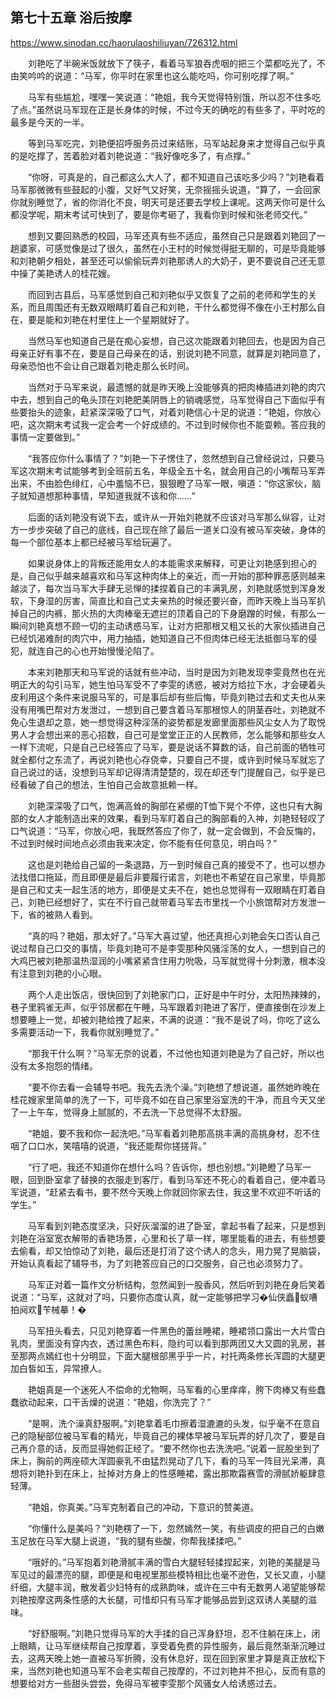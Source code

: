 ## 第七十五章 浴后按摩

https://www.sinodan.cc/haorulaoshiliuyan/726312.html

　　刘艳吃了半碗米饭就放下了筷子，看着马军狼吞虎咽的把三个菜都吃光了，不由笑吟吟的说道：“马军，你平时在家里也这么能吃吗，你可别吃撑了啊。”

　　马军有些尴尬，嘿嘿一笑说道：“艳姐，我今天觉得特别饿，所以忍不住多吃了点。”虽然说马军现在正是长身体的时候，不过今天的确吃的有些多了，平时吃的最多是今天的一半。

　　等到马军吃完，刘艳便招呼服务员过来结账，马军站起身来才觉得自己似乎真的是吃撑了，苦着脸对着刘艳说道：“我好像吃多了，有点撑。”

　　“你呀，可真是的，自己都这么大人了，都不知道自己该吃多少吗？”刘艳看着马军那微微有些鼓起的小腹，又好气又好笑，无奈摇摇头说道，“算了，一会回家你就别睡觉了，省的你消化不良，明天可是还要去学校上课呢。这两天你可是什么都没学呢，期末考试可快到了，要是你考砸了，我看你到时候和张老师交代。”

　　想到又要回熟悉的校园，马军还真有些不适应，虽然自己只是跟着刘艳回了一趟婆家，可感觉像是过了很久，虽然在小王村的时候觉得挺无聊的，可是毕竟能够和刘艳朝夕相处，甚至还可以偷偷玩弄刘艳那诱人的大奶子，更不要说自己还无意中操了美艳诱人的桂花嫂。

　　而回到古县后，马军感觉到自己和刘艳似乎又恢复了之前的老师和学生的关系，而且周围还有无数双眼睛盯着自己和刘艳，干什么都觉得不像在小王村那么自在，要是能和刘艳在村里住上一个星期就好了。

　　当然马军也知道自己是在痴心妄想，自己这次能跟着刘艳回去，也是因为自己母亲正好有事不在，要是自己母亲在的话，别说刘艳不同意，就算是刘艳同意了，母亲恐怕也不会让自己跟着刘艳走那么长时间。

　　当然对于马军来说，最遗憾的就是昨天晚上没能够真的把肉棒插进刘艳的肉穴中去，想到自己的龟头顶在刘艳肥美阴唇上的销魂感觉，马军觉得自己下面似乎有些要抬头的迹象，赶紧深深吸了口气，对着刘艳信心十足的说道：“艳姐，你放心吧，这次期末考试我一定会考一个好成绩的。不过到时候你也不能耍赖。答应我的事情一定要做到。”

　　“我答应你什么事情了？”刘艳一下子愣住了，忽然想到自己曾经说过，只要马军这次期末考试能够考到全班前五名，年级全五十名，就会用自己的小嘴帮马军弄出来，不由脸色绯红，心中羞恼不已，狠狠瞪了马军一眼，嗔道：“你这家伙，脑子就知道想那种事情，早知道我就不该和你……”

　　后面的话刘艳没有说下去，或许从一开始刘艳就不应该对马军那么纵容，让对方一步步突破了自己的底线，自己现在除了最后一道关口没有被马军突破，身体的每一个部位基本上都已经被马军给玩遍了。

　　如果说身体上的背叛还能用女人的本能需求来解释，可更让刘艳感到担心的是，自己似乎越来越喜欢和马军这种肉体上的亲近，而一开始的那种罪恶感则越来越淡了，每次当马军大手肆无忌惮的揉捏着自己的丰满乳房，刘艳就感觉到浑身发软，下身湿的厉害，简直比和自己丈夫亲热的时候还要兴奋，而昨天晚上当马军扒掉自己的内裤，那火热的大肉棒毫无遮拦的顶着自己的下身磨蹭的时候，有那么一瞬间刘艳真想不顾一切的主动诱惑马军，让对方把那根又粗又长的大家伙插进自己已经饥渴难耐的肉穴中，用力抽插，她知道自己不但肉体已经无法抵御马军的侵犯，就连自己的心也开始慢慢沦陷了。

　　本来刘艳那天和马军说的话就有些冲动，当时是因为刘艳发现李雯竟然也在光明正大的勾引马军，她生怕马军受不了李雯的诱惑，被对方给拉下水，才会硬着头皮利用这个条件来说服马军的，可是事后却有些后悔，毕竟刘艳过去和丈夫也从来没有用嘴巴帮对方发泄过，一想到自己要含着马军那根惊人的阴茎吞吐，刘艳就不免心生退却之意，她一想觉得这种淫荡的姿势都是发廊里面那些风尘女人为了取悦男人才会想出来的恶心招数，自己可是堂堂正正的人民教师，怎么能够和那些女人一样下流呢，只是自己已经答应了马军，要是说话不算数的话，自己前面的牺牲可就全都付之东流了，再说刘艳也心存侥幸，只要自己不提，或许到时候马军就忘了自己说过的话，没想到马军却记得清清楚楚的，现在却还专门提醒自己，似乎是已经看破了自己的想法，生怕自己会故意抵赖一样。

　　刘艳深深吸了口气，饱满高耸的胸部在紧绷的T恤下晃个不停，这也只有大胸部的女人才能制造出来的效果，看到马军盯着自己的胸部看的入神，刘艳轻轻叹了口气说道：“马军，你放心吧，我既然答应了你了，就一定会做到，不会反悔的，不过到时候时间地点必须由我来决定，你不能有任何意见，明白吗？”

　　这也是刘艳给自己留的一条退路，万一到时候自己真的接受不了，也可以想办法找借口拖延，而且即便是最后非要履行诺言，刘艳也不希望在自己家里，毕竟那是自己和丈夫一起生活的地方，即便是丈夫不在，她也总觉得有一双眼睛在盯着自己，刘艳已经想好了，实在不行自己就带着马军去市里找一个小旅馆帮对方发泄一下，省的被熟人看到。

　　“真的吗？艳姐，那太好了。”马军大喜过望，他还真担心刘艳会矢口否认自己说过帮自己口交的事情，毕竟刘艳可不是李雯那种风骚淫荡的女人，一想到自己的大鸡巴被刘艳那温热湿润的小嘴紧紧含住用力吮吸，马军就觉得十分刺激，根本没有注意到刘艳的小心眼。

　　两个人走出饭店，很快回到了刘艳家门口，正好是中午时分，太阳热辣辣的，巷子里鸦雀无声，似乎邻居都在午睡，马军跟着刘艳进了客厅，便直接倒在沙发上想要睡上一觉，却被刘艳给拽了起来，不满的说道：“我不是说了吗，你吃了这么多需要活动一下，我看你就别睡觉了。”

　　“那我干什么啊？”马军无奈的说着，不过他也知道刘艳是为了自己好，所以也没有太多抱怨的情绪。

　　“要不你去看一会辅导书吧。我先去洗个澡。”刘艳想了想说道，虽然她昨晚在桂花嫂家里简单的洗了一下，可毕竟不如在自己家里浴室洗的干净，而且今天又坐了一上午车，觉得身上腻腻的，不去洗一下总觉得不太舒服。

　　“艳姐，要不我和你一起洗吧。”马军看着刘艳那高挑丰满的高挑身材，忍不住咽了口口水，笑嘻嘻的说道，“我还能帮你搓搓背。”

　　“行了吧，我还不知道你在想什么吗？告诉你，想也别想。”刘艳瞪了马军一眼，回到卧室拿了替换的衣服走到客厅，看到马军还不死心的看着自己，便冲着马军说道，“赶紧去看书，要不然今天晚上你就回你家去住，我这里不欢迎不听话的学生。”

　　马军看到刘艳态度坚决，只好灰溜溜的进了卧室，拿起书看了起来，只是想到刘艳在浴室宽衣解带的香艳场景，心里和长了草一样，哪里能看的进去，有些想要去偷看，却又怕惊动了刘艳，最后还是打消了这个诱人的念头，用力晃了晃脑袋，开始认真看起了辅导书，为了刘艳答应自己的口交服务，自己也必须努力了。

　　马军正对着一篇作文分析结构，忽然闻到一股香风，然后听到刘艳在身后笑着说道：“马军，这就对了吗，只要你态度认真，就一定能够把学习�仙侠矗蚁嘈拍阋欢苄械摹！�

　　马军扭头看去，只见刘艳穿着一件黑色的蕾丝睡裙，睡裙领口露出一大片雪白乳肉，里面没有穿内衣，透过黑色布料，隐约可以看到那两团又大又圆的乳房，甚至那两点嫣红也十分明显，下面大腿根部黑乎乎一片，衬托两条修长浑圆的大腿更加白皙如玉，异常撩人。

　　艳姐真是一个迷死人不偿命的尤物啊，马军看的心里痒痒，胯下肉棒又有些蠢蠢欲动起来，口干舌燥的说道：“艳姐，你洗完了？”

　　“是啊，洗个澡真舒服啊。”刘艳拿着毛巾擦着湿漉漉的头发，似乎毫不在意自己的隐秘部位被马军看的精光，毕竟自己的裸体早被马军玩弄的好几次了，要是自己再介意的话，反而显得她假正经了。“要不然你也去洗洗吧。”说着一屁股坐到了床上，胸前的两座硕大浑圆豪乳不由猛烈晃动了几下，看的马军一阵目光呆滞，真想将刘艳扑到在床上，扯掉对方身上的性感睡裙，露出那欺霜赛雪的滑腻娇躯肆意轻薄。

　　“艳姐，你真美。”马军克制着自己的冲动，下意识的赞美道。

　　“你懂什么是美吗？”刘艳楞了一下，忽然嫣然一笑，有些调皮的把自己的白嫩玉足放在马军大腿上说道，“我的腿有些酸，你帮我揉揉吧。”

　　“哦好的。”马军抱着刘艳滑腻丰满的雪白大腿轻轻揉捏起来，刘艳的美腿是马军见过的最漂亮的腿，即便是和电视里那些模特相比也毫不逊色，又长又直，小腿纤细，大腿丰润，散发着少妇特有的成熟韵味，或许在三中有无数男人渴望能够帮刘艳按摩这两条性感的大长腿，可惜却只有马军才能够品尝到这双诱人美腿的滋味。

　　“好舒服啊。”刘艳只觉得马军的大手揉的自己浑身舒坦，忍不住躺在床上，闭上眼睛，让马军继续帮自己按摩着，享受着免费的异性服务，最后竟然渐渐沉睡过去，这两天晚上她一直被马军折腾，没有休息好，现在回到家里才算是真正放松下来，当然刘艳也知道马军不会老实帮自己按摩的，不过刘艳并不担心，反而有意的想要给对方一些甜头尝尝，免得马军被李雯那个风骚女人给诱惑过去。

